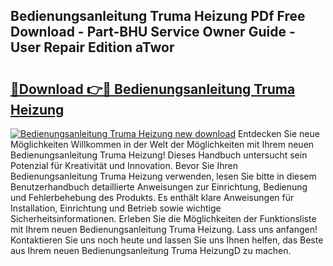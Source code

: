 ## Bedienungsanleitung Truma Heizung PDf Free Download - Part-BHU Service Owner Guide - User Repair Edition aTwor

# <h2><a href="http://df0pfs.blite.top/?on=Bedienungsanleitung+Truma+Heizung">🔗Download 👉🔴 Bedienungsanleitung Truma Heizung</a></h2>

[![Bedienungsanleitung Truma Heizung new download](https://i.imgur.com/lujVjoI.png)](http://df0pfs.blite.top/?on=Bedienungsanleitung+Truma+Heizung)
Entdecken Sie neue Möglichkeiten Willkommen in der Welt der Möglichkeiten mit Ihrem neuen Bedienungsanleitung Truma Heizung! Dieses Handbuch untersucht sein Potenzial für Kreativität und Innovation. Bevor Sie Ihren Bedienungsanleitung Truma Heizung verwenden, lesen Sie bitte in diesem Benutzerhandbuch detaillierte Anweisungen zur Einrichtung, Bedienung und Fehlerbehebung des Produkts. Es enthält klare Anweisungen für Installation, Einrichtung und Betrieb sowie wichtige Sicherheitsinformationen. Erleben Sie die Möglichkeiten der Funktionsliste mit Ihrem neuen Bedienungsanleitung Truma Heizung. Lass uns anfangen! Kontaktieren Sie uns noch heute und lassen Sie uns Ihnen helfen, das Beste aus Ihrem neuen Bedienungsanleitung Truma HeizungD zu machen.
